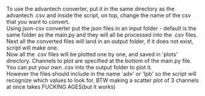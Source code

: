 To use the advantech converter, put it in the same directory as the advantech .csv and inside the script, on top, change the name of the csv that you want to convert. </br>
Using json-csv converter put the json files in an input folder - default is the same folder as the main.py and they will all be processed into the .csv files. </br>
Next all the converted files will land in an output folder, if it does not exist, script will make one.</br>
Now all the .csv files will be plotted one by one, and saved in 'plots' directory. Channels to plot are specified at the bottom of the main.py file.</br>
You can put your own .csv into the output folder to plot it. </br>
However the files should include in the name 'adv' or 'lpb' so the script will recognize which values to look for.
BTW making a scatter plot of 3 channels at once takes FUCKING AGES(but it works)